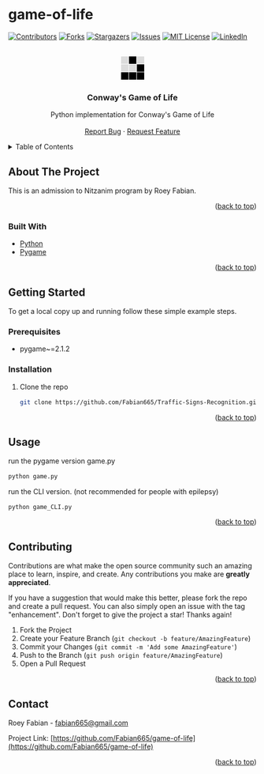 # game-of-life

<div id="top"></div>
<!--
*** Thanks for checking out the Best-README-Template. If you have a suggestion
*** that would make this better, please fork the repo and create a pull request
*** or simply open an issue with the tag "enhancement".
*** Don't forget to give the project a star!
*** Thanks again! Now go create something AMAZING! :D
-->



<!-- PROJECT SHIELDS -->
<!--
*** I'm using markdown "reference style" links for readability.
*** Reference links are enclosed in brackets [ ] instead of parentheses ( ).
*** See the bottom of this document for the declaration of the reference variables
*** for contributors-url, forks-url, etc. This is an optional, concise syntax you may use.
*** https://www.markdownguide.org/basic-syntax/#reference-style-links
-->
[![Contributors][contributors-shield]][contributors-url]
[![Forks][forks-shield]][forks-url]
[![Stargazers][stars-shield]][stars-url]
[![Issues][issues-shield]][issues-url]
[![MIT License][license-shield]][license-url]
[![LinkedIn][linkedin-shield]][linkedin-url]



<!-- PROJECT LOGO -->
<br />
<div align="center">
  <a href="https://github.com/Fabian665/game-of-life">
    <img src="images/logo.png" alt="Logo" width="48" height="48">
  </a>

<h3 align="center">Conway's Game of Life</h3>

  <p align="center">
    Python implementation for Conway's Game of Life
    <br />
    <br />
    <a href="https://github.com/Fabian665/Traffic-Signs-Recognition/issues">Report Bug</a>
    ·
    <a href="https://github.com/Fabian665/Traffic-Signs-Recognition/issues">Request Feature</a>
  </p>
</div>



<!-- TABLE OF CONTENTS -->
<details>
  <summary>Table of Contents</summary>
  <ol>
    <li>
      <a href="#about-the-project">About The Project</a>
    </li>
    <li>
      <a href="#getting-started">Getting Started</a>
      <ul>
        <li><a href="#prerequisites">Prerequisites</a></li>
        <li><a href="#installation">Installation</a></li>
      </ul>
    </li>
    <li><a href="#usage">Usage</a></li>
    <li><a href="#contributing">Contributing</a></li>
    <li><a href="#contact">Contact</a></li>
  </ol>
</details>



<!-- ABOUT THE PROJECT -->
## About The Project

This is an admission to Nitzanim program by Roey Fabian.

<p align="right">(<a href="#top">back to top</a>)</p>



### Built With

* [Python](https://python.org/)
* [Pygame](https://www.pygame.org/)


<p align="right">(<a href="#top">back to top</a>)</p>



<!-- GETTING STARTED -->
## Getting Started

To get a local copy up and running follow these simple example steps.

### Prerequisites

* pygame~=2.1.2


### Installation

1. Clone the repo
   ```sh
   git clone https://github.com/Fabian665/Traffic-Signs-Recognition.git
   ```

<p align="right">(<a href="#top">back to top</a>)</p>



<!-- USAGE EXAMPLES -->
## Usage


run the pygame version game.py
   ```sh
   python game.py
   ```
run the CLI version. (not recommended for people with epilepsy)
   ```shell
   python game_CLI.py
   ```
<p align="right">(<a href="#top">back to top</a>)</p>



<!-- CONTRIBUTING -->
## Contributing

Contributions are what make the open source community such an amazing place to learn, inspire, and create. Any contributions you make are **greatly appreciated**.

If you have a suggestion that would make this better, please fork the repo and create a pull request. You can also simply open an issue with the tag "enhancement".
Don't forget to give the project a star! Thanks again!

1. Fork the Project
2. Create your Feature Branch (`git checkout -b feature/AmazingFeature`)
3. Commit your Changes (`git commit -m 'Add some AmazingFeature'`)
4. Push to the Branch (`git push origin feature/AmazingFeature`)
5. Open a Pull Request

<p align="right">(<a href="#top">back to top</a>)</p>


<!-- CONTACT -->
## Contact

Roey Fabian - fabian665@gmail.com

Project Link: [https://github.com/Fabian665/game-of-life](https://github.com/Fabian665/game-of-life)

<p align="right">(<a href="#top">back to top</a>)</p>


<!-- MARKDOWN LINKS & IMAGES -->
<!-- https://www.markdownguide.org/basic-syntax/#reference-style-links -->
[contributors-shield]: https://img.shields.io/github/contributors/Fabian665/Traffic-Signs-Recognition.svg?style=for-the-badge
[contributors-url]: https://github.com/Fabian665/Traffic-Signs-Recognition/graphs/contributors
[forks-shield]: https://img.shields.io/github/forks/Fabian665/Traffic-Signs-Recognition.svg?style=for-the-badge
[forks-url]: https://github.com/Fabian665/Traffic-Signs-Recognition/network/members
[stars-shield]: https://img.shields.io/github/stars/Fabian665/Traffic-Signs-Recognition.svg?style=for-the-badge
[stars-url]: https://github.com/Fabian665/Traffic-Signs-Recognition/stargazers
[issues-shield]: https://img.shields.io/github/issues/Fabian665/Traffic-Signs-Recognition.svg?style=for-the-badge
[issues-url]: https://github.com/Fabian665/Traffic-Signs-Recognition/issues
[license-shield]: https://img.shields.io/github/license/Fabian665/Traffic-Signs-Recognition.svg?style=for-the-badge
[license-url]: https://github.com/Fabian665/Traffic-Signs-Recognition/blob/master/LICENSE.txt
[linkedin-shield]: https://img.shields.io/badge/-LinkedIn-black.svg?style=for-the-badge&logo=linkedin&colorB=555
[linkedin-url]: https://linkedin.com/in/fabian-roey
